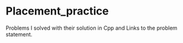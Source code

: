 # Placement_practice
Problems I solved with their solution in Cpp and Links to the problem statement.

